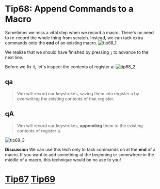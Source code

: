 # Tip68: Append Commands to a Macro
Sometimes we miss a vital step when we record a macro. There's no need to re-record the whole thing from scratch. Instead, we can tack extra commands onto the **end** of an existing macro.
![tip68_1](images/tip68_1.png)

We realize that we should have finished by pressing `j` to advance to the next line.

Before we fix it, let's inspect the contents of register a:
![tip68_2](images/tip68_2.png)

## qa
>Vim will record our keystrokes, saving them into register a by overwriting the existing contents of that register.

## qA
>Vim will record our keystrokes, **appending** them to the existing contents of register a.

![tip68_3](images/tip68_3.png)

**Discussion**
We can use this tech only to tack commands on at the **end** of a macro. If you want to add something at the beginning or somewhere in the middle of a macro, this technique would be no use to you!

# [Tip67](tip67.md) [Tip69](tip69.md)
